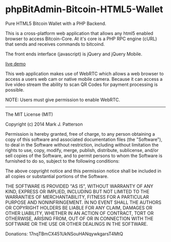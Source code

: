 phpBitAdmin-Bitcoin-HTML5-Wallet
=================================

Pure HTML5 Bitcoin Wallet with a PHP Backend.

This is a cross-platform web application that allows any html5 enabled browser to access Bitcoin-Core.   At it's core is a PHP RPC engine (cURL) that sends and receives commands to bitcoind. 

The front ends interface (javascript) is jQuery and jQuery Mobile. 

[live demo](http://phpbitadmin.com/mobile/)

This web application makes use of WebRTC which allows a web browser to access a users web cam or native mobile camera. Because it can access a live video stream the ability to scan QR Codes for payment processing is possible.

NOTE: Users must give permission to enable WebRTC. 



------------------------------------------------------------------------------------------------------------------
The MIT License (MIT)

Copyright (c) 2014 Mark J. Patterson

Permission is hereby granted, free of charge, to any person obtaining a copy
of this software and associated documentation files (the "Software"), to deal
in the Software without restriction, including without limitation the rights
to use, copy, modify, merge, publish, distribute, sublicense, and/or sell
copies of the Software, and to permit persons to whom the Software is
furnished to do so, subject to the following conditions:

The above copyright notice and this permission notice shall be included in
all copies or substantial portions of the Software.

THE SOFTWARE IS PROVIDED "AS IS", WITHOUT WARRANTY OF ANY KIND, EXPRESS OR
IMPLIED, INCLUDING BUT NOT LIMITED TO THE WARRANTIES OF MERCHANTABILITY,
FITNESS FOR A PARTICULAR PURPOSE AND NONINFRINGEMENT. IN NO EVENT SHALL THE
AUTHORS OR COPYRIGHT HOLDERS BE LIABLE FOR ANY CLAIM, DAMAGES OR OTHER
LIABILITY, WHETHER IN AN ACTION OF CONTRACT, TORT OR OTHERWISE, ARISING FROM,
OUT OF OR IN CONNECTION WITH THE SOFTWARE OR THE USE OR OTHER DEALINGS IN
THE SOFTWARE. 

Donations: 17nqTBmCX451UkNSouHANqywkgarsT4MtQ
